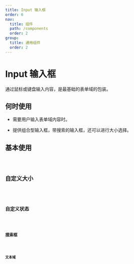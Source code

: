 ```yaml
---
title: Input 输入框
order: 6
nav:
  title: 组件
  path: /components
  order: 2
group:
  title: 通用组件
  order: 2
---
```


# Input 输入框

通过鼠标或键盘输入内容，是最基础的表单域的包装。

## 何时使用

- 需要用户输入表单域内容时。

- 提供组合型输入框，带搜索的输入框，还可以进行大小选择。

## 基本使用

<code src="./demos/index1.tsx" title="基本使用" desc="基本使用" />

## 自定义大小

<code src="./demos/index2.tsx" title="自定义大小" desc="输入框定义了三种尺寸（大、默认、小），高度分别为 40px、32px 和 24px。" />

## 自定义状态

<code src="./demos/index3.tsx" title="自定义状态" desc="使用 `status` 为 `Input` 添加状态，可选 `error` 或者 `warning`" />

## 搜索框

<code src="./demos/index4.tsx" title="搜索框" desc="带有搜索按钮的输入框" />

## 文本域

<code src="./demos/index5.tsx" title="文本域" desc="文本域输入框" />

<API />
